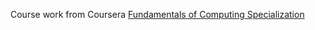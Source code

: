 Course work from Coursera [Fundamentals of Computing Specialization](https://www.coursera.org/specializations/computer-fundamentals)
